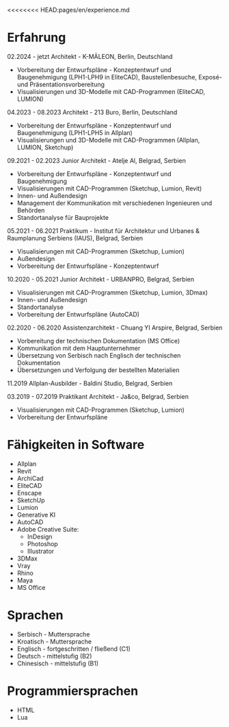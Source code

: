 
<<<<<<<< HEAD:pages/en/experience.md
# Erfahrung

02.2024 - jetzt
Architekt - K-MÄLEON, Berlin, Deutschland
- Vorbereitung der Entwurfspläne - Konzeptentwurf und Baugenehmigung (LPH1-LPH9 in EliteCAD), Baustellenbesuche,
  Exposé- und Präsentationsvorbereitung
- Visualisierungen und 3D-Modelle mit CAD-Programmen (EliteCAD, LUMION)

04.2023 - 08.2023
Architekt - 213 Buro, Berlin, Deutschland
- Vorbereitung der Entwurfspläne - Konzeptentwurf und Baugenehmigung (LPH1-LPH5 in Allplan)
- Visualisierungen und 3D-Modelle mit CAD-Programmen (Allplan, LUMION, Sketchup)

09.2021 - 02.2023
Junior Architekt - Atelje Al, Belgrad, Serbien
- Vorbereitung der Entwurfspläne - Konzeptentwurf und Baugenehmigung
- Visualisierungen mit CAD-Programmen (Sketchup, Lumion, Revit)
- Innen- und Außendesign
- Management der Kommunikation mit verschiedenen Ingenieuren und Behörden
- Standortanalyse für Bauprojekte

05.2021 - 06.2021
Praktikum - Institut für Architektur und Urbanes & Raumplanung Serbiens (IAUS), Belgrad, Serbien
- Visualisierungen mit CAD-Programmen (Sketchup, Lumion)
- Außendesign
- Vorbereitung der Entwurfspläne - Konzeptentwurf

10.2020 - 05.2021
Junior Architekt - URBANPRO, Belgrad, Serbien
- Visualisierungen mit CAD-Programmen (Sketchup, Lumion, 3Dmax)
- Innen- und Außendesign
- Standortanalyse
- Vorbereitung der Entwurfspläne (AutoCAD)

02.2020 - 06.2020
Assistenzarchitekt - Chuang YI Arspire, Belgrad, Serbien
- Vorbereitung der technischen Dokumentation (MS Office)
- Kommunikation mit dem Hauptunternehmer
- Übersetzung von Serbisch nach Englisch der technischen Dokumentation
- Übersetzungen und Verfolgung der bestellten Materialien

11.2019
Allplan-Ausbilder - Baldini Studio, Belgrad, Serbien

03.2019 - 07.2019
Praktikant Architekt - Ja&co, Belgrad, Serbien
- Visualisierungen mit CAD-Programmen (Sketchup, Lumion)
- Vorbereitung der Entwurfspläne

# Fähigkeiten in Software

- Allplan
- Revit
- ArchiCad
- EliteCAD
- Enscape
- SketchUp
- Lumion
- Generative KI
- AutoCAD
- Adobe Creative Suite:
   - InDesign
   - Photoshop
   - Illustrator
- 3DMax
- Vray
- Rhino
- Maya
- MS Office

# Sprachen

- Serbisch - Muttersprache
- Kroatisch - Muttersprache
- Englisch - fortgeschritten / fließend (C1)
- Deutsch - mittelstufig (B2)
- Chinesisch - mittelstufig (B1)

# Programmiersprachen

- HTML
- Lua
